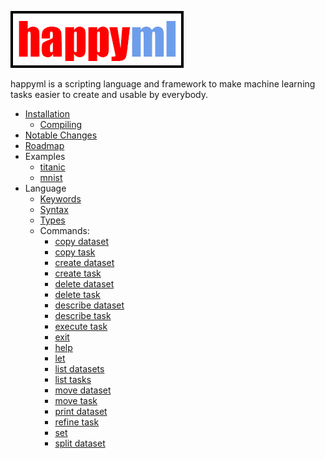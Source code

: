 ![happyml](../happyml.png)

happyml is a scripting language and framework to make machine learning tasks easier to create and usable by everybody.

<!-- TOC -->
* [Installation](INSTALL.md)
  * [Compiling](COMPILING.md)
* [Notable Changes](NOTABLE_CHANGES.md)
* [Roadmap](ROADMAP.md)
* Examples
  * [titanic](examples/TITANIC.md)
  * [mnist](examples/MNIST.md)
* Language
  * [Keywords](KEYWORDS.md)
  * [Syntax](SYNTAX.md)
  * [Types](TYPES.md)
  * Commands:
    * [copy dataset](commands/COPY_DATASET.md)
    * [copy task](commands/COPY_TASK.md)
    * [create dataset](commands/CREATE_DATASET.md)
    * [create task](commands/CREATE_TASK.md)
    * [delete dataset](commands/DELETE_DATASET.md)
    * [delete task](commands/DELETE_TASK.md)
    * [describe dataset](commands/DESCRIBE_DATASET.md)
    * [describe task](commands/DESCRIBE_TASK.md)
    * [execute task](commands/EXECUTE_TASK.md)
    * [exit](commands/EXIT.md)
    * [help](commands/HELP.md)
    * [let](commands/LET.md)
    * [list datasets](commands/LIST_DATASETS.md)
    * [list tasks](commands/LIST_TASKS.md)
    * [move dataset](commands/MOVE_DATASET.md)
    * [move task](commands/MOVE_TASK.md)
    * [print dataset](commands/PRINT_DATASET.md)
    * [refine task](commands/REFINE_TASK.md)
    * [set](commands/SET.md)
    * [split dataset](commands/SPLIT_DATASET.md)
<!-- TOC -->


